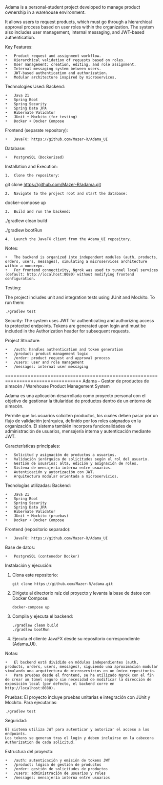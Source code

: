 
Adama is a personal-student project developed to manage product ownership in a warehouse environment.

It allows users to request products, which must go through a hierarchical approval process based on user roles within the organization.
The system also includes user management, internal messaging, and JWT-based authentication.

Key Features:

	•	Product request and assignment workflow.
	•	Hierarchical validation of requests based on roles.
	•	User management: creation, editing, and role assignment.
	•	Internal messaging system between users.
	•	JWT-based authentication and authorization.
	•	Modular architecture inspired by microservices.

Technologies Used:
Backend:

	•	Java 21
	•	Spring Boot
	•	Spring Security
	•	Spring Data JPA
	•	Hibernate Validator
	•	JUnit + Mockito (for testing)
	•	Docker + Docker Compose

Frontend (separate repository):

	•	JavaFX: https://github.com/Mazer-R/Adama_UI

Database:

	•	PostgreSQL (Dockerized)

Installation and Execution:

	1.	Clone the repository:
 
git clone https://github.com/Mazer-R/adama.git

	2.	Navigate to the project root and start the database:
 
docker-compose up

	3.	Build and run the backend:
 
./gradlew clean build

./gradlew bootRun

	4.	Launch the JavaFX client from the Adama_UI repository.

Notes:

	•	The backend is organized into independent modules (auth, products, orders, users, messages), simulating a microservices architecture within a monorepo.
	•	For frontend connectivity, Ngrok was used to tunnel local services (default: http://localhost:8080) without modifying frontend configuration.

Testing:

The project includes unit and integration tests using JUnit and Mockito.
To run them:

	./gradlew test

Security:
The system uses JWT for authenticating and authorizing access to protected endpoints.
Tokens are generated upon login and must be included in the Authorization header for subsequent requests.

Project Structure:

	•	/auth: handles authentication and token generation
	•	/product: product management logic
	•	/order: product request and approval process
	•	/users: user and role management
	•	/messages: internal user messaging


=================================================================================
Adama – Gestor de productos de almacén / Warehouse Product Management System

Adama es una aplicación desarrollada como proyecto personal con el objetivo de gestionar la titularidad de productos dentro de un entorno de almacén.

Permite que los usuarios soliciten productos, los cuales deben pasar por un flujo de validación jerárquica, definido por los roles asignados en la organización.
El sistema también incorpora funcionalidades de administración de usuarios, mensajería interna y autenticación mediante JWT.

Características principales:

	•	Solicitud y asignación de productos a usuarios.
	•	Validación jerárquica de solicitudes según el rol del usuario.
	•	Gestión de usuarios: alta, edición y asignación de roles.
	•	Sistema de mensajería interna entre usuarios.
	•	Autenticación y autorización con JWT.
	•	Arquitectura modular orientada a microservicios.

Tecnologías utilizadas:
Backend:

	•	Java 21
	•	Spring Boot
	•	Spring Security
	•	Spring Data JPA
	•	Hibernate Validator
	•	JUnit + Mockito (pruebas)
	•	Docker + Docker Compose

Frontend (repositorio separado):

	•	JavaFX: https://github.com/Mazer-R/Adama_UI

Base de datos:

	•	PostgreSQL (contenedor Docker)

Instalación y ejecución:
1.	Clona este repositorio:
   
		git clone https://github.com/Mazer-R/adama.git

 
2.	Dirígete al directorio raíz del proyecto y levanta la base de datos con Docker Compose:
	
		docker-compose up
3.	Compila y ejecuta el backend:
   
		./gradlew clean build
		./gradlew bootRun
  	
4.	Ejecuta el cliente JavaFX desde su repositorio correspondiente (Adama_UI).

Notas:

	•	El backend está dividido en módulos independientes (auth, products, orders, users, messages), siguiendo una aproximación modular simulando una arquitectura de microservicios en un único repositorio.
	•	Para pruebas desde el frontend, se ha utilizado Ngrok con el fin de crear un túnel seguro sin necesidad de modificar la dirección de exposición local (por defecto, el backend corre en http://localhost:8080).

Pruebas:
El proyecto incluye pruebas unitarias e integración con JUnit y Mockito.
Para ejecutarlas:

	./gradlew test

Seguridad:

	El sistema utiliza JWT para autenticar y autorizar el acceso a los endpoints.
	Los tokens se generan tras el login y deben incluirse en la cabecera Authorization de cada solicitud.

Estructura del proyecto:

	•	/auth: autenticación y emisión de tokens JWT
	•	/product: lógica de gestión de productos
	•	/order: gestión de solicitudes de productos
	•	/users: administración de usuarios y roles
	•	/messages: mensajería interna entre usuarios
